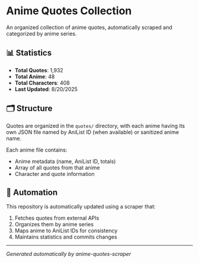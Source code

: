 # Anime Quotes Collection

An organized collection of anime quotes, automatically scraped and categorized by anime series.

## 📊 Statistics

- **Total Quotes**: 1,932
- **Total Anime**: 48
- **Total Characters**: 408
- **Last Updated**: 8/20/2025

## 🗂️ Structure

Quotes are organized in the `quotes/` directory, with each anime having its own JSON file named by AniList ID (when available) or sanitized anime name.

Each anime file contains:
- Anime metadata (name, AniList ID, totals)
- Array of all quotes from that anime
- Character and quote information

## 🤖 Automation

This repository is automatically updated using a scraper that:
1. Fetches quotes from external APIs
2. Organizes them by anime series
3. Maps anime to AniList IDs for consistency
4. Maintains statistics and commits changes

---
*Generated automatically by anime-quotes-scraper*
